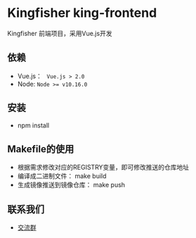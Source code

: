 # Kingfisher king-frontend

Kingfisher 前端项目，采用Vue.js开发

## 依赖

- Vue.js： ` Vue.js > 2.0`
- Node: `Node >= v10.16.0`

## 安装
- npm install

## Makefile的使用

- 根据需求修改对应的REGISTRY变量，即可修改推送的仓库地址
- 编译成二进制文件： make build
- 生成镜像推送到镜像仓库： make push

## 联系我们
- [交流群](https://github.com/open-kingfisher/community/blob/master/contact_us/README.md)

